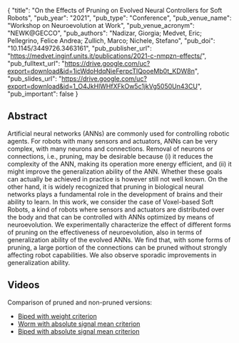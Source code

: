 {
  "title": "On the Effects of Pruning on Evolved Neural Controllers for Soft Robots",
  "pub_year": "2021",
  "pub_type": "Conference",
  "pub_venue_name": "Workshop on Neuroevolution at Work",
  "pub_venue_acronym": "NEWK@GECCO",
  "pub_authors": "Nadizar, Giorgia; Medvet, Eric; Pellegrino, Felice Andrea; Zullich, Marco; Nichele, Stefano",
  "pub_doi": "10.1145/3449726.3463161",
  "pub_publisher_url": "https://medvet.inginf.units.it/publications/2021-c-nmpzn-effects/",
  "pub_fulltext_url": "https://drive.google.com/uc?export=download&id=1icWdoHdqNieFerpcTlQooeMb0t_KDW8n",
  "pub_slides_url": "https://drive.google.com/uc?export=download&id=1_O4JkHlWHfXFkOw5c1jkVg5050Un43CU",
  "pub_important": false
}

## Abstract
Artificial neural networks (ANNs) are commonly used for controlling robotic agents. For robots with many sensors and actuators, ANNs can be very complex, with many neurons and connections. Removal of neurons or connections, i.e., pruning, may be desirable because (i) it reduces the complexity of the ANN, making its operation more energy efficient, and (ii) it might improve the generalization ability of the ANN. Whether these goals can actually be achieved in practice is however still not well known. On the other hand, it is widely recognized that pruning in biological neural networks plays a fundamental role in the development of brains and their ability to learn. In this work, we consider the case of Voxel-based Soft Robots, a kind of robots where sensors and actuators are distributed over the body and that can be controlled with ANNs optimized by means of neuroevolution. We experimentally characterize the effect of different forms of pruning on the effectiveness of neuroevolution, also in terms of generalization ability of the evolved ANNs. We find that, with some forms of pruning, a large portion of the connections can be pruned without strongly affecting robot capabilities. We also observe sporadic improvements in generalization ability.
## Videos
Comparison of pruned and non-pruned versions:
- [Biped with weight criterion](https://www.youtube.com/watch?v=uwrtNezTrx8)
- [Worm with absolute signal mean criterion](https://www.youtube.com/watch?v=oOtJKri6vyw)
- [Biped with absolute signal mean criterion](https://www.youtube.com/watch?v=-HCHDEb9azY)